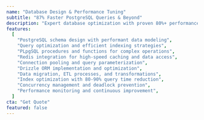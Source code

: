 ```yaml
---
name: "Database Design & Performance Tuning"
subtitle: "87% Faster PostgreSQL Queries & Beyond"
description: "Expert database optimization with proven 80%+ performance improvements. From schema design to query tuning, indexing strategies to Redis caching, we build high-performance data layers that scale."
features:
  [
    "PostgreSQL schema design with performant data modeling",
    "Query optimization and efficient indexing strategies",
    "PLpgSQL procedures and functions for complex operations",
    "Redis integration for high-speed caching and data access",
    "Connection pooling and query parameterization",
    "Drizzle ORM implementation and optimization",
    "Data migration, ETL processes, and transformations",
    "Index optimization with 80-90% query time reduction",
    "Concurrency management and deadlock prevention",
    "Performance monitoring and continuous improvement",
  ]
cta: "Get Quote"
featured: false
---
```

